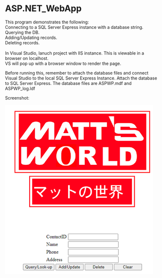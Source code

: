 # ASP.NET_WebApp

This program demonstrates the following:
</br>
Connecting to a SQL Server Express instance with a database string.
</br>
Querying the DB.
</br>
Adding/Updating records.
</br>
Deleting records.
</br>
</br>
In Visual Studio, lanuch project with IIS instance. This is viewable in a browser on localhost.
</br>
VS will pop up with a browser window to render the page.
</br>

Before running this, remember to attach the database files and connect Visual Studio to the local
SQL Server Express Instance. 
Attach the database to SQL Server Express. The database files are ASPWP.mdf and ASPWP_log.ldf
</br>

Screenshot:

![Screenshot](https://github.com/Mattnosekai/ASP.NET_WebApp/blob/master/WebApp_Screenshot2.png)



